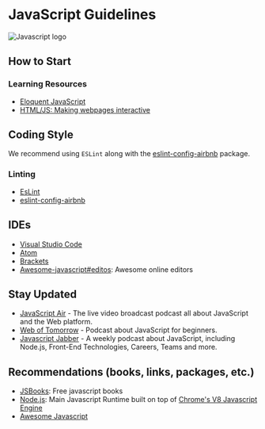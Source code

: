 # JavaScript Guidelines

![Javascript logo](https://upload.wikimedia.org/wikipedia/commons/6/6a/JavaScript-logo.png)

## How to Start

### Learning Resources

- [Eloquent JavaScript](http://eloquentjavascript.net/)
- [HTML/JS: Making webpages interactive](https://www.khanacademy.org/computing/computer-programming/html-css-js)

## Coding Style

We recommend using `ESLint` along with the
[eslint-config-airbnb](https://yarnpkg.com/en/package/eslint-config-airbnb)
package.

### Linting

- [EsLint](https://eslint.org/)
- [eslint-config-airbnb](https://yarnpkg.com/en/package/eslint-config-airbnb)

## IDEs

- [Visual Studio Code](https://code.visualstudio.com/)
- [Atom](https://atom.io/)
- [Brackets](http://brackets.io/)
- [Awesome-javascript#editos](https://github.com/sorrycc/awesome-javascript#editors):
  Awesome online editors

## Stay Updated

- [JavaScript Air](https://javascriptair.com/) - The live video broadcast podcast
  all about JavaScript and the Web platform.
- [Web of Tomorrow](https://www.orbit.fm/weboftomorrow/) - Podcast about
  JavaScript for beginners.
- [Javascript Jabber](https://devchat.tv/js-jabber) - A weekly podcast about
  JavaScript, including Node.js, Front-End Technologies, Careers, Teams and more.

## Recommendations (books, links, packages, etc.)

- [JSBooks](https://jsbooks.revolunet.com/): Free javascript books
- [Node.js](https://nodejs.org/en/): Main Javascript Runtime built on top of
  [Chrome's V8 Javascript Engine](https://developers.google.com/v8/)
- [Awesome Javascript](https://github.com/sorrycc/awesome-javascript)
